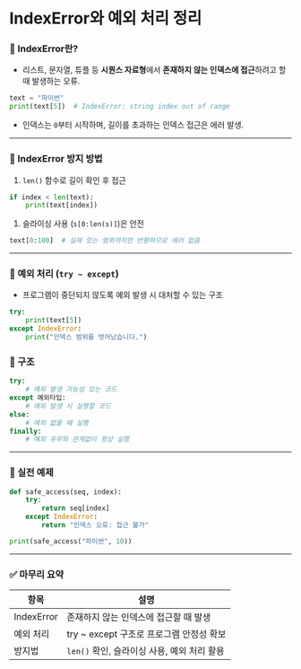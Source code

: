 # IndexError와 예외 처리 정리

### 🔹 IndexError란?

- 리스트, 문자열, 튜플 등 **시퀀스 자료형**에서 **존재하지 않는 인덱스에 접근**하려고 할 때 발생하는 오류.

```python
text = "파이썬"
print(text[5])  # IndexError: string index out of range

```

- 인덱스는 `0`부터 시작하며, 길이를 초과하는 인덱스 접근은 에러 발생.

---

### 🔸 IndexError 방지 방법

1. `len()` 함수로 길이 확인 후 접근

```python
if index < len(text):
    print(text[index])

```

1. 슬라이싱 사용 (`s[0:len(s)]`)은 안전

```python
text[0:100]  # 실제 있는 범위까지만 반환하므로 에러 없음

```

---

### 🔹 예외 처리 (`try ~ except`)

- 프로그램이 중단되지 않도록 예외 발생 시 대처할 수 있는 구조

```python
try:
    print(text[5])
except IndexError:
    print("인덱스 범위를 벗어났습니다.")

```

### 🔸 구조

```python
try:
    # 예외 발생 가능성 있는 코드
except 예외타입:
    # 예외 발생 시 실행할 코드
else:
    # 예외 없을 때 실행
finally:
    # 예외 유무와 관계없이 항상 실행

```

---

### 🎯 실전 예제

```python
def safe_access(seq, index):
    try:
        return seq[index]
    except IndexError:
        return "인덱스 오류: 접근 불가"

print(safe_access("파이썬", 10))

```

---

### ✅ 마무리 요약

| 항목 | 설명 |
| --- | --- |
| IndexError | 존재하지 않는 인덱스에 접근할 때 발생 |
| 예외 처리 | try ~ except 구조로 프로그램 안정성 확보 |
| 방지법 | `len()` 확인, 슬라이싱 사용, 예외 처리 활용 |